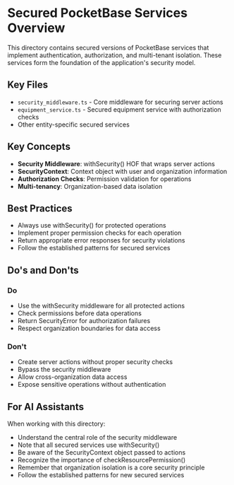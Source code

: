 # Secured PocketBase Services Overview

This directory contains secured versions of PocketBase services that implement authentication, authorization, and multi-tenant isolation. These services form the foundation of the application's security model.

## Key Files

- `security_middleware.ts` - Core middleware for securing server actions
- `equipment_service.ts` - Secured equipment service with authorization checks
- Other entity-specific secured services

## Key Concepts

- **Security Middleware**: withSecurity() HOF that wraps server actions
- **SecurityContext**: Context object with user and organization information
- **Authorization Checks**: Permission validation for operations
- **Multi-tenancy**: Organization-based data isolation

## Best Practices

- Always use withSecurity() for protected operations
- Implement proper permission checks for each operation
- Return appropriate error responses for security violations
- Follow the established patterns for secured services

## Do's and Don'ts

### Do

- Use the withSecurity middleware for all protected actions
- Check permissions before data operations
- Return SecurityError for authorization failures
- Respect organization boundaries for data access

### Don't

- Create server actions without proper security checks
- Bypass the security middleware
- Allow cross-organization data access
- Expose sensitive operations without authentication

## For AI Assistants

When working with this directory:

- Understand the central role of the security middleware
- Note that all secured services use withSecurity()
- Be aware of the SecurityContext object passed to actions
- Recognize the importance of checkResourcePermission()
- Remember that organization isolation is a core security principle
- Follow the established patterns for new secured services
